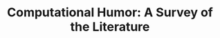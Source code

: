 ---
layout: page
title: "Computational Humor: A Survey of the Literature"
description: Literature review to discuss work done across some significant papers in the field of computational humor.
importance: 1
# img: assets/img/balt_city_crime/bcc_homepage.png
category: academic
redirect: https://v1neethnc.github.io/assets/pdf/Comp_Humor_Paper.pdf
---